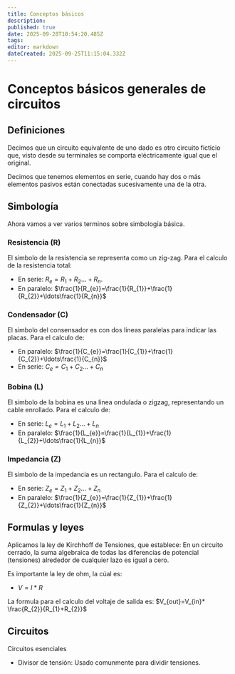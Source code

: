 ```yaml
---
title: Conceptos básicos
description: 
published: true
date: 2025-09-28T10:54:20.485Z
tags: 
editor: markdown
dateCreated: 2025-09-25T11:15:04.332Z
---
```


# Conceptos básicos generales de circuitos
## Definiciones
Decimos que un circuito equivalente de uno dado es otro circuito ficticio que, visto desde su terminales se comporta eléctricamente igual que el original.

Decimos que tenemos elementos en serie, cuando hay dos o más elementos pasivos están conectadas sucesivamente una de la otra.


## Simbología
Ahora vamos a ver varios terminos sobre simbología básica.
### Resistencia (R)
El simbolo de la resistencia se representa como un zig-zag.
Para el calculo de la resistencia total:
- En serie: $R_{e}=R_{1}+R_{2}\ldots+R_{n}$.
- En paralelo: $\frac{1}{R_{e}}=\frac{1}{R_{1}}+\frac{1}{R_{2}}+\ldots\frac{1}{R_{n}}$
### Condensador (C)
El simbolo del consensador es con dos lineas paralelas para indicar las placas.
Para el calculo de:
- En paralelo: $\frac{1}{C_{e}}=\frac{1}{C_{1}}+\frac{1}{C_{2}}+\ldots\frac{1}{C_{n}}$
- En serie: $C_{e}=C_{1}+C_{2}\ldots+C_{n}$
### Bobina (L)
El simbolo de la bobina es una linea ondulada o zigzag, representando un cable enrollado.
Para el calculo de:
- En serie: $L_{e}=L_{1}+L_{2}\ldots+L_{n}$
- En paralelo: $\frac{1}{L_{e}}=\frac{1}{L_{1}}+\frac{1}{L_{2}}+\ldots\frac{1}{L_{n}}$
### Impedancia (Z)
El simbolo de la impedancia es un rectangulo.
Para el calculo de:
- En serie: $Z_{e}=Z_{1}+Z_{2}\ldots+Z_{n}$
- En paralelo: $\frac{1}{Z_{e}}=\frac{1}{Z_{1}}+\frac{1}{Z_{2}}+\ldots\frac{1}{Z_{n}}$

## Formulas y leyes
Aplicamos la ley de Kirchhoff de Tensiones, que establece: En un circuito cerrado, la suma algebraica de todas las diferencias de potencial (tensiones) alrededor de cualquier lazo es igual a cero.

Es importante la ley de ohm, la cúal es:
- $V= I * R$

La formula para el calculo del voltaje de salida es:
$V_{out}=V_{in}* \frac{R_{2}}{R_{1}+R_{2}}$

## Circuitos
Circuitos esenciales

- Divisor de tensión: Usado comunmente para dividir tensiones.


